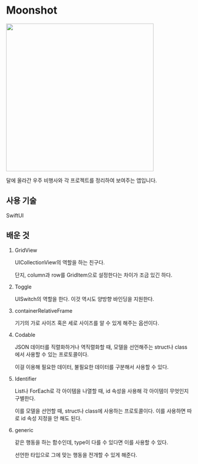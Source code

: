 # Moonshot

<img src="https://github.com/CHOIJUNHYUK01/hackingWithSwift/assets/114978803/6036f98b-702f-4a56-b2bb-4ed3754adeb4" width="400" />

달에 올라간 우주 비행사와 각 프로젝트를 정리하여 보여주는 앱입니다.

## 사용 기술

SwiftUI

## 배운 것

1. GridView

   UICollectionView의 역할을 하는 친구다.

   단지, column과 row를 GridItem으로 설정한다는 차이가 조금 있긴 하다.

3. Toggle

   UISwitch의 역할을 한다. 이것 역시도 양방향 바인딩을 지원한다.

5. containerRelativeFrame

   기기의 가로 사이즈 혹은 세로 사이즈를 알 수 있게 해주는 옵션이다.

7. Codable

   JSON 데이터를 직렬화하거나 역직렬화할 때, 모델을 선언해주는 struct나 class에서 사용할 수 있는 프로토콜이다.

   이걸 이용해 필요한 데이터, 불필요한 데이터를 구분해서 사용할 수 있다.

9. Identifier

    List나 ForEach로 각 아이템을 나열할 때, id 속성을 사용해 각 아이템이 무엇인지 구별한다.

   이를 모델을 선언할 때, struct나 class에 사용하는 프로토콜이다. 이를 사용하면 따로 id 속성 지정을 안 해도 된다.

11. generic

    같은 행동을 하는 함수인데, type이 다를 수 있다면 이를 사용할 수 있다.

    선언한 타입으로 그에 맞는 행동을 전개할 수 있게 해준다.
